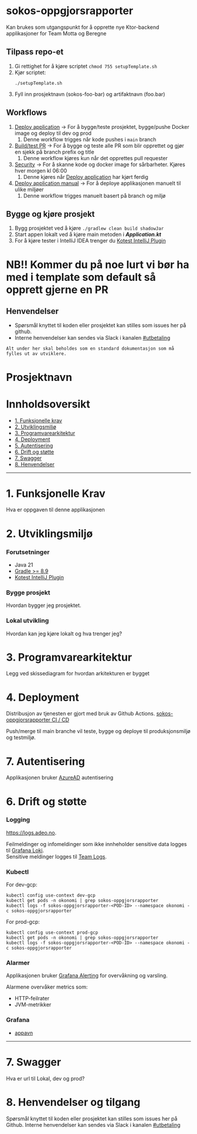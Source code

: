 # sokos-oppgjorsrapporter

Kan brukes som utgangspunkt for å opprette nye Ktor-backend applikasjoner for Team Motta og Beregne

## Tilpass repo-et

1. Gi rettighet for å kjøre scriptet `chmod 755 setupTemplate.sh`
2. Kjør scriptet:
   ```
   ./setupTemplate.sh
   ```
3. Fyll inn prosjektnavn (sokos-foo-bar) og artifaktnavn (foo.bar)

## Workflows

1. [Deploy application](.github/workflows/deploy.yaml) -> For å bygge/teste prosjektet, bygge/pushe Docker image og deploy til dev og prod
    1. Denne workflow trigges når kode pushes i `main` branch
2. [Build/test PR](.github/workflows/build-pr.yaml) -> For å bygge og teste alle PR som blir opprettet og gjør en sjekk på branch prefix og title
    1. Denne workflow kjøres kun når det opprettes pull requester
3. [Security](.github/workflows/security.yaml) -> For å skanne kode og docker image for sårbarheter. Kjøres hver morgen kl 06:00
    1. Denne kjøres når [Deploy application](.github/workflows/deploy.yaml) har kjørt ferdig
4. [Deploy application manual](.github/workflows/manual-deploy.yaml) -> For å deploye applikasjonen manuelt til ulike miljøer
    1. Denne workflow trigges manuelt basert på branch og miljø

## Bygge og kjøre prosjekt

1. Bygg prosjektet ved å kjøre `./gradlew clean build shadowJar`
2. Start appen lokalt ved å kjøre main metoden i ***Application.kt***
3. For å kjøre tester i IntelliJ IDEA trenger du [Kotest IntelliJ Plugin](https://plugins.jetbrains.com/plugin/14080-kotest)

# NB!! Kommer du på noe lurt vi bør ha med i template som default så opprett gjerne en PR

## Henvendelser

- Spørsmål knyttet til koden eller prosjektet kan stilles som issues her på github.
- Interne henvendelser kan sendes via Slack i kanalen [#utbetaling](https://nav-it.slack.com/archives/CKZADNFBP)

```
Alt under her skal beholdes som en standard dokumentasjon som må fylles ut av utviklere.
```

# Prosjektnavn

# Innholdsoversikt

* [1. Funksjonelle krav](#1-funksjonelle-krav)
* [2. Utviklingsmiljø](#2-utviklingsmiljø)
* [3. Programvarearkitektur](#3-programvarearkitektur)
* [4. Deployment](#4-deployment)
* [5. Autentisering](#5-autentisering)
* [6. Drift og støtte](#6-drift-og-støtte)
* [7. Swagger](#7-swagger)
* [8. Henvendelser](#8-henvendelser)

---

# 1. Funksjonelle Krav

Hva er oppgaven til denne applikasjonen

# 2. Utviklingsmiljø

### Forutsetninger

* Java 21
* [Gradle >= 8.9](https://gradle.org/)
* [Kotest IntelliJ Plugin](https://plugins.jetbrains.com/plugin/14080-kotest)

### Bygge prosjekt

Hvordan bygger jeg prosjektet.

### Lokal utvikling

Hvordan kan jeg kjøre lokalt og hva trenger jeg?

# 3. Programvarearkitektur

Legg ved skissediagram for hvordan arkitekturen er bygget

# 4. Deployment

Distribusjon av tjenesten er gjort med bruk av Github Actions.
[sokos-oppgjorsrapporter CI / CD](https://github.com/navikt/sokos-oppgjorsrapporter/actions)

Push/merge til main branche vil teste, bygge og deploye til produksjonsmiljø og testmiljø.

# 7. Autentisering

Applikasjonen bruker [AzureAD](https://docs.nais.io/security/auth/azure-ad/) autentisering

# 6. Drift og støtte

### Logging

https://logs.adeo.no.

Feilmeldinger og infomeldinger som ikke innheholder sensitive data logges til [Grafana Loki](https://docs.nais.io/observability/logging/#grafana-loki).  
Sensitive meldinger logges til [Team Logs](https://doc.nais.io/observability/logging/how-to/team-logs/).

### Kubectl

For dev-gcp:

```shell script
kubectl config use-context dev-gcp
kubectl get pods -n okonomi | grep sokos-oppgjorsrapporter
kubectl logs -f sokos-oppgjorsrapporter-<POD-ID> --namespace okonomi -c sokos-oppgjorsrapporter
```

For prod-gcp:

```shell script
kubectl config use-context prod-gcp
kubectl get pods -n okonomi | grep sokos-oppgjorsrapporter
kubectl logs -f sokos-oppgjorsrapporter-<POD-ID> --namespace okonomi -c sokos-oppgjorsrapporter
```

### Alarmer

Applikasjonen bruker [Grafana Alerting](https://grafana.nav.cloud.nais.io/alerting/) for overvåkning og varsling.

Alarmene overvåker metrics som:

- HTTP-feilrater
- JVM-metrikker

### Grafana

- [appavn](url)

---

# 7. Swagger

Hva er url til Lokal, dev og prod?

# 8. Henvendelser og tilgang

Spørsmål knyttet til koden eller prosjektet kan stilles som issues her på Github.
Interne henvendelser kan sendes via Slack i kanalen [#utbetaling](https://nav-it.slack.com/archives/CKZADNFBP)
